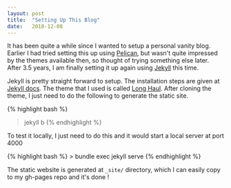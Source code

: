 ```yaml
---
layout: post
title:  "Setting Up This Blog"
date:   2018-12-08
---
```


<p class="intro"><span class="dropcap">I</span>t has been quite a while since I wanted to setup a personal vanity blog. Earlier I had tried setting this up using <a href="https://blog.getpelican.com/">Pelican</a>, but wasn't quite impressed by the themes available then, so thought of trying something else later. After 3.5 years, I am finally setting it up again using <a href="https://jekyllrb.com/">Jekyll</a> this time.</p>

Jekyll is pretty straight forward to setup. The installation steps are given at <a href="https://jekyllrb.com/docs/">Jekyll docs</a>. The theme that I used is called <a href="https://github.com/brianmaierjr/long-haul">Long Haul</a>. After cloning the theme, I just need to do the following to generate the static site.

{% highlight bash %}
> jekyll b 
{% endhighlight %}

<p>To test it locally, I just need to do this and it would start a local server at port 4000</p>
{% highlight bash %}
> bundle exec jekyll serve
{% endhighlight %}

The static website is generated at `_site/` directory, which I can easily copy to my gh-pages repo and it's done !
